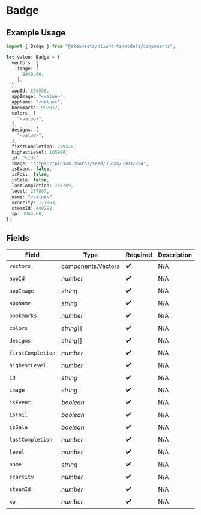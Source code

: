 # Badge

## Example Usage

```typescript
import { Badge } from "@steamsets/client-ts/models/components";

let value: Badge = {
  vectors: {
    image: [
      9049.49,
    ],
  },
  appId: 296556,
  appImage: "<value>",
  appName: "<value>",
  bookmarks: 992012,
  colors: [
    "<value>",
  ],
  designs: [
    "<value>",
  ],
  firstCompletion: 249420,
  highestLevel: 105906,
  id: "<id>",
  image: "https://picsum.photos/seed/JSgnn/3803/934",
  isEvent: false,
  isFoil: false,
  isSale: false,
  lastCompletion: 748789,
  level: 237807,
  name: "<value>",
  scarcity: 171853,
  steamId: 449292,
  xp: 3044.68,
};
```

## Fields

| Field                                                    | Type                                                     | Required                                                 | Description                                              |
| -------------------------------------------------------- | -------------------------------------------------------- | -------------------------------------------------------- | -------------------------------------------------------- |
| `vectors`                                                | [components.Vectors](../../models/components/vectors.md) | :heavy_check_mark:                                       | N/A                                                      |
| `appId`                                                  | *number*                                                 | :heavy_check_mark:                                       | N/A                                                      |
| `appImage`                                               | *string*                                                 | :heavy_check_mark:                                       | N/A                                                      |
| `appName`                                                | *string*                                                 | :heavy_check_mark:                                       | N/A                                                      |
| `bookmarks`                                              | *number*                                                 | :heavy_check_mark:                                       | N/A                                                      |
| `colors`                                                 | *string*[]                                               | :heavy_check_mark:                                       | N/A                                                      |
| `designs`                                                | *string*[]                                               | :heavy_check_mark:                                       | N/A                                                      |
| `firstCompletion`                                        | *number*                                                 | :heavy_check_mark:                                       | N/A                                                      |
| `highestLevel`                                           | *number*                                                 | :heavy_check_mark:                                       | N/A                                                      |
| `id`                                                     | *string*                                                 | :heavy_check_mark:                                       | N/A                                                      |
| `image`                                                  | *string*                                                 | :heavy_check_mark:                                       | N/A                                                      |
| `isEvent`                                                | *boolean*                                                | :heavy_check_mark:                                       | N/A                                                      |
| `isFoil`                                                 | *boolean*                                                | :heavy_check_mark:                                       | N/A                                                      |
| `isSale`                                                 | *boolean*                                                | :heavy_check_mark:                                       | N/A                                                      |
| `lastCompletion`                                         | *number*                                                 | :heavy_check_mark:                                       | N/A                                                      |
| `level`                                                  | *number*                                                 | :heavy_check_mark:                                       | N/A                                                      |
| `name`                                                   | *string*                                                 | :heavy_check_mark:                                       | N/A                                                      |
| `scarcity`                                               | *number*                                                 | :heavy_check_mark:                                       | N/A                                                      |
| `steamId`                                                | *number*                                                 | :heavy_check_mark:                                       | N/A                                                      |
| `xp`                                                     | *number*                                                 | :heavy_check_mark:                                       | N/A                                                      |